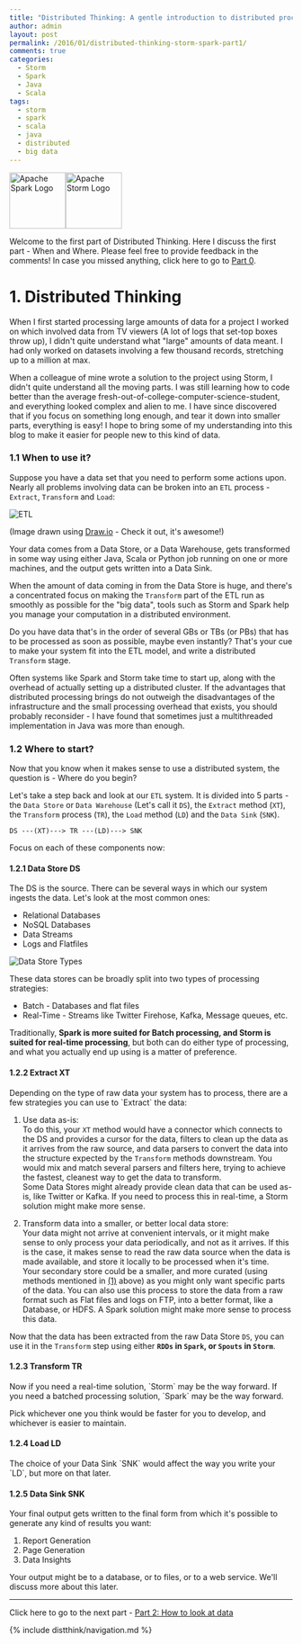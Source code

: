 ```yaml
---
title: "Distributed Thinking: A gentle introduction to distributed processing using Apache Storm and Apache Spark - Part 1" 
author: admin
layout: post
permalink: /2016/01/distributed-thinking-storm-spark-part1/
comments: true
categories:
  - Storm
  - Spark
  - Java
  - Scala
tags:
  - storm
  - spark
  - scala
  - java
  - distributed
  - big data
---
```


<img src="http://spark.apache.org/images/spark-logo-trademark.png" alt="Apache Spark Logo" style="height: 100"/><img src="http://storm.apache.org/images/logo.png" alt="Apache Storm Logo" style="height: 100"/>

Welcome to the first part of Distributed Thinking. Here I discuss the first part - When and Where. Please feel free to provide feedback in the comments! In case you missed anything, click here to go to [Part 0](/2015/12/distributed-thinking-storm-spark-part0 "Distributed Thinking").

<h1>1. Distributed Thinking</h1>

When I first started processing large amounts of data for a project I worked on which involved data from TV viewers (A lot of logs that set-top boxes throw up), I didn't quite understand what "large" amounts of data meant. I had only worked on datasets involving a few thousand records, stretching up to a million at max.

When a colleague of mine wrote a solution to the project using Storm, I didn't quite understand all the moving parts. I was still learning how to code better than the average fresh-out-of-college-computer-science-student, and everything looked complex and alien to me. I have since discovered that if you focus on something long enough, and tear it down into smaller parts, everything is easy! I hope to bring some of my understanding into this blog to make it easier for people new to this kind of data.

<h3>1.1 When to use it?</h3>

Suppose you have a data set that you need to perform some actions upon. Nearly all problems involving data can be broken into an `ETL` process - `Extract`, `Transform` and `Load`:

![ETL](http://caffinc.com/wp-content/uploads/2015/12/ETL.png)

(Image drawn using [Draw.io](https://www.draw.io/ "Draw.io") - Check it out, it's awesome!)

Your data comes from a Data Store, or a Data Warehouse, gets transformed in some way using either Java, Scala or Python job running on one or more machines, and the output gets written into a Data Sink.

When the amount of data coming in from the Data Store is huge, and there's a concentrated focus on making the `Transform` part of the ETL run as smoothly as possible for the "big data", tools such as Storm and Spark help you manage your computation in a distributed environment.

Do you have data that's in the order of several GBs or TBs (or PBs) that has to be processed as soon as possible, maybe even instantly? That's your cue to make your system fit into the ETL model, and write a distributed `Transform` stage.

Often systems like Spark and Storm take time to start up, along with the overhead of actually setting up a distributed cluster. If the advantages that distributed processing brings do not outweigh the disadvantages of the infrastructure and the small processing overhead that exists, you should probably reconsider - I have found that sometimes just a multithreaded implementation in Java was more than enough.

<h3>1.2 Where to start?</h3>
Now that you know when it makes sense to use a distributed system, the question is - Where do you begin?

Let's take a step back and look at our `ETL` system. It is divided into 5 parts - the `Data Store` or `Data Warehouse` (Let's call it `DS`), the `Extract` method (`XT`), the `Transform` process (`TR`), the `Load` method (`LD`) and the `Data Sink` (`SNK`).

    DS ---(XT)---> TR ---(LD)---> SNK

Focus on each of these components now:

<a name="ds"></a>
<h4>1.2.1 Data Store DS</h4>
The DS is the source. There can be several ways in which our system ingests the data. Let's look at the most common ones:

* Relational Databases
* NoSQL Databases
* Data Streams
* Logs and Flatfiles

![Data Store Types](http://caffinc.com/wp-content/uploads/2016/01/DataStoreTypes.png)

These data stores can be broadly split into two types of processing strategies:

* Batch - Databases and flat files
* Real-Time - Streams like Twitter Firehose, Kafka, Message queues, etc.

Traditionally, <b>Spark is more suited for Batch processing, and Storm is suited for  real-time processing</b>, but both can do either type of processing, and what you actually end up using is a matter of preference.


<a name="xt"></a>
<h4>1.2.2 Extract XT</h4>
Depending on the type of raw data your system has to process, there are a few strategies you can use to `Extract` the data:

<a name="1_2_2_1_as_is"></a>

1. Use data as-is:<br>
To do this, your `XT` method would have a connector which connects to the DS and provides a cursor for the data, filters to clean up the data as it arrives from the raw source, and data parsers to convert the data into the structure expected by the `Transform` methods downstream. You would mix and match several parsers and filters here, trying to achieve the fastest, cleanest way to get the data to transform.<br>
Some Data Stores might already provide clean data that can be used as-is, like Twitter or Kafka. If you need to process this in real-time, a Storm solution might make more sense.

2. Transform data into a smaller, or better local data store:<br>
Your data might not arrive at convenient intervals, or it might make sense to only process your data periodically, and not as it arrives. If this is the case, it makes sense to read the raw data source when the data is made available, and store it locally to be processed when it's time.<br>
Your secondary store could be a smaller, and more curated (using methods mentioned in [(1)](#1_2_2_1_as_is) above) as you might only want specific parts of the data. You can also use this process to store the data from a raw format such as Flat files and logs on FTP, into a better format, like a Database, or HDFS. A Spark solution might make more sense to process this data.

Now that the data has been extracted from the raw Data Store `DS`, you can use it in the `Transform` step using either <b>`RDDs` in `Spark`, or `Spouts` in `Storm`</b>.

<a name="tr"></a>
<h4>1.2.3 Transform TR</h4>
Now if you need a real-time solution, `Storm` may be the way forward. If you need a batched processing solution, `Spark` may be the way forward.

Pick whichever one you think would be faster for you to develop, and whichever is easier to maintain.

<a name="ld"></a>
<h4>1.2.4 Load LD</h4>
The choice of your Data Sink `SNK` would affect the way you write your `LD`, but more on that later.

<a name="snk"></a>
<h4>1.2.5 Data Sink SNK</h4>
Your final output gets written to the final form from which it's possible to generate any kind of results you want:

1. Report Generation
2. Page Generation
3. Data Insights

Your output might be to a database, or to files, or to a web service. We'll discuss more about this later.

---------

Click here to go to the next part - [Part 2: How to look at data](/2016/01/distributed-thinking-storm-spark-part2 "Part 2: How to look at data")

{% include distthink/navigation.md %}